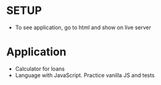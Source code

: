 # SETUP

- To see application, go to html and show on live server

# Application
- Calculator for loans
- Language with JavaScript. Practice vanilla JS and tests
